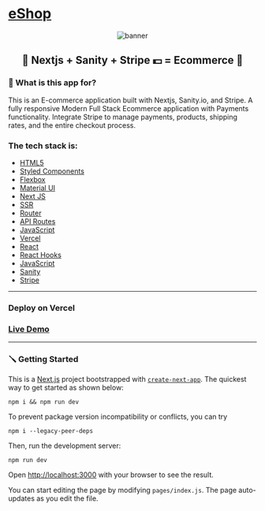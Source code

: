 # [eShop](https://ecommerce-tawny-theta.vercel.app/)

<p align="center"> 
<img src="public/img/ecommerce.gif" alt="banner"/>
<h2 align="center">🎉 Nextjs + Sanity + Stripe 💵 = Ecommerce 🛒</h2>
</p>

### 🔎 What is this app for?
This is an E-commerce application built with Nextjs, Sanity.io, and Stripe. A fully responsive Modern Full Stack Ecommerce application with Payments functionality. Integrate Stripe to manage payments, products, shipping rates, and the entire checkout process.


###  The tech stack is:

- [HTML5](https://en.wikipedia.org/wiki/HTML5)
- [Styled Components](https://styled-components.com/)
- [Flexbox](https://en.wikipedia.org/wiki/CSS_Flexible_Box_Layout)
- [Material UI](https://mui.com)
- [Next JS](https://nextjs.org/)
- [SSR](https://nextjs.org/)
- [Router](https://nextjs.org/docs/api-reference/next/router)
- [API Routes](https://nextjs.org/docs/api-routes/introduction)
- [JavaScript](https://developer.mozilla.org/en-US/docs/Web/JavaScript)
- [Vercel](https://en.wikipedia.org/wiki/Vercel)
- [React](https://reactjs.org/)
- [React Hooks](https://reactjs.org/docs/hooks-faq.html#gatsby-focus-wrapper)
- [JavaScript](https://developer.mozilla.org/en-US/docs/Web/JavaScript)
- [Sanity](https://www.sanity.io/)
- [Stripe](https://stripe.com/)

---

###  Deploy on Vercel
###  [Live Demo](https://ecommerce-tawny-theta.vercel.app/)

---

### 🪛 Getting Started

This is a [Next.js](https://nextjs.org/) project bootstrapped with [`create-next-app`](https://github.com/vercel/next.js/tree/canary/packages/create-next-app). The quickest way to get started as shown below:

    npm i && npm run dev

To prevent package version incompatibility or conflicts, you can try

    npm i --legacy-peer-deps

Then, run the development server:

    npm run dev


Open [http://localhost:3000](http://localhost:3000) with your browser to see the result.

You can start editing the page by modifying `pages/index.js`. The page auto-updates as you edit the file.
